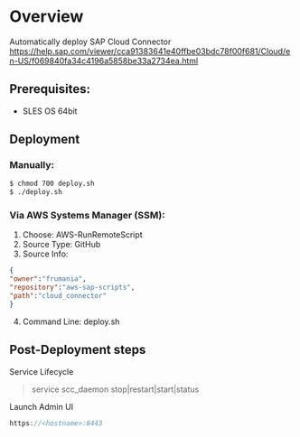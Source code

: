 # Overview

Automatically deploy SAP Cloud Connector
https://help.sap.com/viewer/cca91383641e40ffbe03bdc78f00f681/Cloud/en-US/f069840fa34c4196a5858be33a2734ea.html

## Prerequisites:

- SLES OS 64bit

## Deployment

### Manually:

```bash
$ chmod 700 deploy.sh
$ ./deploy.sh
```

### Via AWS Systems Manager (SSM):

1) Choose: AWS-RunRemoteScript
2) Source Type: GitHub
3) Source Info:
```json
{
"owner":"frumania",
"repository":"aws-sap-scripts",
"path":"cloud_connector"
}
```
4) Command Line: deploy.sh

## Post-Deployment steps

Service Lifecycle
> service scc_daemon stop|restart|start|status

Launch Admin UI

```js
https://<hostname>:8443
```